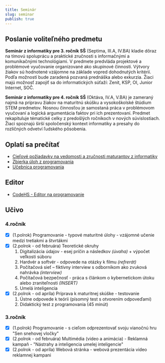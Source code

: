 ```yaml
---
title: Seminár
slug: seminar
publish: true
---
```


## Poslanie voliteľného predmetu

**Seminár z informatiky pre 3. ročník SŠ** (Septima, III.A, IV.BA) kladie dôraz na tímovú spoluprácu a praktické zručnosti s informačnými a komunikačnými technológiami. V predmete predvláda projektové a problémové vyučovanie organizované ako skupinové činnosti. Výtvory žiakov sú hodnotené vzájomne na základe vopred dohodnutých kritérií. Podľa možností bude zaradená pozvaná prednáška alebo exkurzia. Žiaci majú možnosť zapojiť sa do informatických súťaží: Zenit, KSP, OI, Junior Internet, SOČ.

**Seminár z informatiky pre 4. ročník SŠ** (Oktáva, IV.A, V.BA) je zameraný najmä na prípravu žiakov na maturitnú skúšku a vysokoškolské štúdium STEM predmetov. Nosnou činnosťou je samostaná práca v problémovom vyučovaní a logická argumentácia faktov pri ich prezentovaní. Predmet rekapituluje tématické celky z predošlých ročníkoch v nových súvislostiach. Žiaci spoznajú širší spoločenský kontext informatiky a presahy do rozličných odvetví ľudského pôsobenia.

## Oplatí sa prečítať
- [Cieľové požiadavky na vedomosti a zručnosti maturantov z informatiky](https://www.statpedu.sk/files/articles/nove_dokumenty/cielove-poziadavky-pre-mat-skusky/informatika.pdf)
- [Zbierka úloh z programovania](/programovanie/zbierka-uloh/premenne/uvod)
- [Učebnica programovania](https://abcpython.input.sk/)

## Editor
- [CodeHS - Editor na programovanie](https://codehs.com/explore/sandbox)

## Učivo


### 4.ročník

- [x] (1.polrok) Programovanie - typové maturitné úlohy - vzájomné učenie medzi tretiakmi a štvrtákmi
- [x] (2.polrok - od februára) Teoretické okruhy
    1. Digitalizácia údajov - esej príčin a následkov *(úvaha)* + výpočet veľkosti súboru
    2. Hardvér a softvér -  odpovede na otázky k filmu *(refrerát)*
    3. Počítačová sieť – fiktívny interview s odborníkom ako zvuková nahrávka *(interview)*
    4. Počítačová bezpečnosť - práca s článkom o kybernetickom útoku alebo zraniteľnosti *(INSERT)*
    5. Umelá inteligencia
- [x] (2.polrok - od apríla) Príprava k maturitnej skúške - testovanie
    1. Ústne odpovede k teórii (písomný test s otvorením odpoveďami)
    2. Didaktický test z programovania (45 minút)
    
    
### 3.ročník

- [x] (1.polrok) Programovanie - s cieľom odprezentovať svoju vianočnú hru "Sen snehovej vločky"
- [x] (2.polrok - od februára) Multimédia (video a animácia) - Reklamná kampaň - "Nástrahy a inteligencia umelej inteligencie"
- [x] (2.polrok - od apríla) Webová stránka - webová prezentácia video reklamnej kampani
